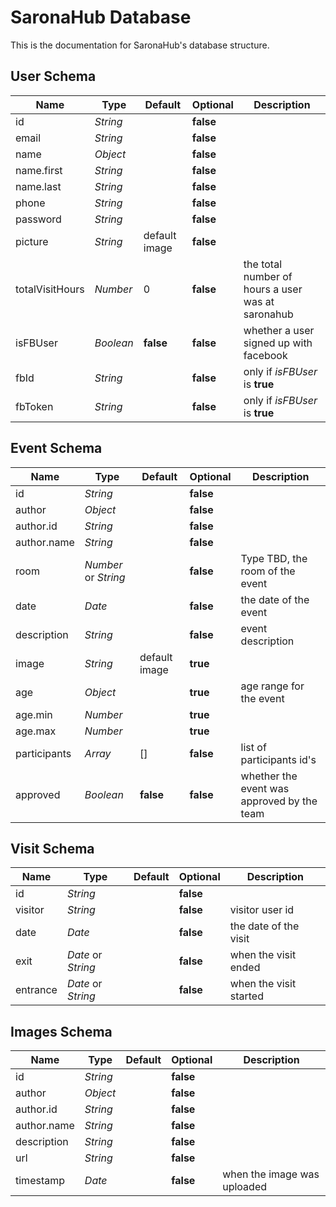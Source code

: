 # SaronaHub Database

This is the documentation for SaronaHub's database structure.

## User Schema

| Name | Type | Default | Optional | Description |
| - | - | - | - | - |
| id | *String* | | **false** | |
| email | *String* | | **false** | |
| name | *Object* | | **false** | |
| name.first | *String* | | **false** | |
| name.last | *String* | | **false** | |
| phone | *String* | | **false** | |
| password | *String* | | **false** | |
| picture | *String* | default image | **false** | |
| totalVisitHours | *Number* | 0 | **false** | the total number of hours a user was at saronahub |
| isFBUser | *Boolean* | **false** | **false** | whether a user signed up with facebook |
| fbId | *String* | | **false** | only if *isFBUser* is **true** |
| fbToken | *String* | | **false** | only if *isFBUser* is **true** |

## Event Schema

| Name | Type | Default | Optional | Description |
| - | - | - | - | - |
| id | *String* | | **false** | |
| author | *Object* | | **false** | |
| author.id | *String* | | **false** | |
| author.name | *String* | | **false** | |
| room | *Number* or *String* | | **false** | Type TBD, the room of the event |
| date | *Date* | | **false** | the date of the event |
| description | *String* | | **false** | event description |
| image | *String* | default image | **true** | |
| age | *Object* | | **true** | age range for the event |
| age.min | *Number* | | **true** | |
| age.max | *Number* | | **true** | |
| participants | *Array* | [] | **false** | list of participants id's |
| approved | *Boolean* | **false** | **false** | whether the event was approved by the team |

## Visit Schema

| Name | Type | Default | Optional | Description |
| - | - | - | - | - |
| id | *String* | | **false** | |
| visitor | *String* | | **false** | visitor user id |
| date | *Date* | | **false** | the date of the visit |
| exit | *Date* or *String* | | **false** | when the visit ended |
| entrance | *Date* or *String* | | **false** | when the visit started |

## Images Schema

| Name | Type | Default | Optional | Description |
| - | - | - | - | - |
| id | *String* | | **false** | |
| author | *Object* | | **false** | |
| author.id | *String* | | **false** | |
| author.name | *String* | | **false** | |
| description | *String* | | **false** | |
| url | *String* | | **false** | |
| timestamp | *Date* | | **false** | when the image was uploaded |